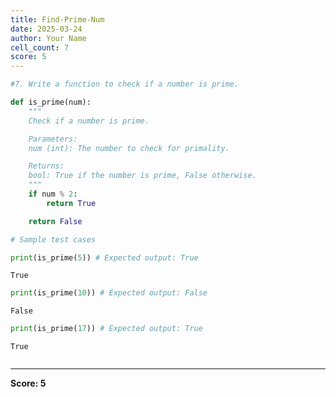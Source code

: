 ```yaml
---
title: Find-Prime-Num
date: 2025-03-24
author: Your Name
cell_count: 7
score: 5
---
```


```python
#7. Write a function to check if a number is prime.
```


```python
def is_prime(num):
    """
    Check if a number is prime.

    Parameters:
    num (int): The number to check for primality.

    Returns:
    bool: True if the number is prime, False otherwise.
    """
    if num % 2:
        return True

    return False
```


```python
# Sample test cases
```


```python
print(is_prime(5)) # Expected output: True
```

    True



```python
print(is_prime(10)) # Expected output: False
```

    False



```python
print(is_prime(17)) # Expected output: True
```

    True



```python

```


---
**Score: 5**
